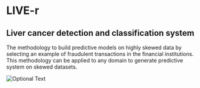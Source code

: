 # LIVE-r
## Liver cancer detection and classification system

The methodology to build predictive models on highly skewed data by selecting an example of fraudulent transactions in the financial institutions. This methodology can be applied to any domain to generate predictive system on skewed datasets.

![Optional Text](../master/img/baseline.png)
